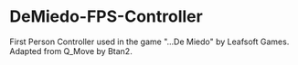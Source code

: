 # DeMiedo-FPS-Controller
First Person Controller used in the game "...De Miedo" by Leafsoft Games. Adapted from Q_Move by Btan2.
